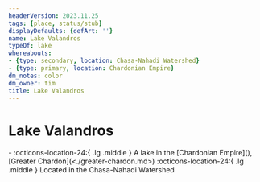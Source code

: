 ```yaml
---
headerVersion: 2023.11.25
tags: [place, status/stub]
displayDefaults: {defArt: ''}
name: Lake Valandros
typeOf: lake
whereabouts:
- {type: secondary, location: Chasa-Nahadi Watershed}
- {type: primary, location: Chardonian Empire}
dm_notes: color
dm_owner: tim
title: Lake Valandros
---
```

# Lake Valandros
<div class="grid cards ext-narrow-margin ext-one-column" markdown>
-    :octicons-location-24:{ .lg .middle } A lake in the [Chardonian Empire](<chardonian-empire/chardonian-empire.md>), [Greater Chardon](<./greater-chardon.md>)  
    :octicons-location-24:{ .lg .middle } Located in the Chasa-Nahadi Watershed  
</div>


